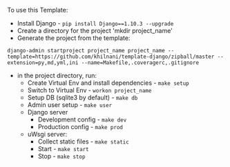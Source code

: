 
To use this Template:

- Install Django - `pip install Django==1.10.3 --upgrade`
- Create a directory for the project 'mkdir project_name'
- Generate the project from the template:
```
django-admin startproject project_name project_name --template=https://github.com/khilnani/template-django/zipball/master --extension=py,md,yml,ini --name=Makefile,.coveragerc,.gitignore
```
- in the project directory, run:
  - Create Virtual Env and install dependencies - `make setup`
  - Switch to Virtual Env - `workon project_name`
  - Setup DB (sqlite3 by default) - `make db`
  - Admin user setup - `make user`
  - Django server
    - Development config - `make dev`
    - Production config - `make prod`
  - uWsgi server:
    - Collect static files - `make static`
    - Start - `make start`
    - Stop - `make stop`
